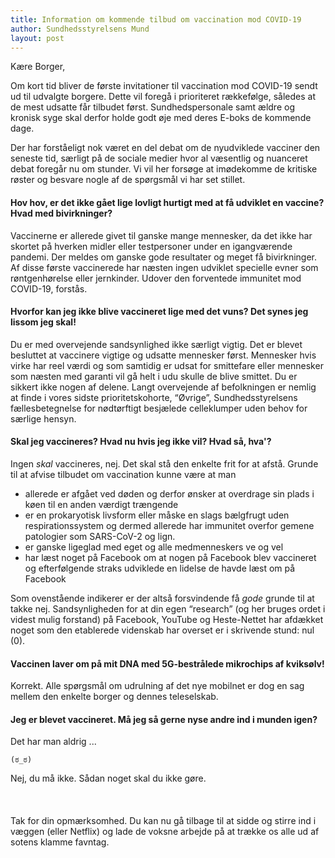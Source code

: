 ```yaml
---
title: Information om kommende tilbud om vaccination mod COVID-19
author: Sundhedsstyrelsens Mund
layout: post
---
```

Kære Borger,

Om kort tid bliver de første invitationer til vaccination mod COVID-19 sendt ud til udvalgte borgere. Dette vil foregå i prioriteret rækkefølge, således at de mest udsatte får tilbudet først. Sundhedspersonale samt ældre og kronisk syge skal derfor holde godt øje med deres E-boks de kommende dage.

Der har forståeligt nok været en del debat om de nyudviklede vacciner den seneste tid, særligt på de sociale medier hvor al væsentlig og nuanceret debat foregår nu om stunder. Vi vil her forsøge at imødekomme de kritiske røster og besvare nogle af de spørgsmål vi har set stillet.

#### Hov hov, er det ikke gået lige lovligt hurtigt med at få udviklet en vaccine? Hvad med bivirkninger?

Vaccinerne er allerede givet til ganske mange mennesker, da det ikke har skortet på hverken midler eller testpersoner under en igangværende pandemi. Der meldes om ganske gode resultater og meget få bivirkninger. Af disse første vaccinerede har næsten ingen udviklet specielle evner som røntgenhørelse eller jernkinder. Udover den forventede immunitet mod COVID-19, forstås.

#### Hvorfor kan jeg ikke blive vaccineret lige med det vuns? Det synes jeg lissom jeg skal!

Du er med overvejende sandsynlighed ikke særligt vigtig. Det er blevet besluttet at vaccinere vigtige og udsatte mennesker først. Mennesker hvis virke har reel værdi og som samtidig er udsat for smittefare eller mennesker som næsten med garanti vil gå helt i udu skulle de blive smittet. Du er sikkert ikke nogen af delene. Langt overvejende af befolkningen er nemlig at finde i vores sidste prioritetskohorte, “Øvrige”, Sundhedsstyrelsens fællesbetegnelse for nødtørftigt besjælede celleklumper uden behov for særlige hensyn.

#### Skal jeg vaccineres? Hvad nu hvis jeg ikke vil? Hvad så, hva'?

Ingen _skal_ vaccineres, nej. Det skal stå den enkelte frit for at afstå. Grunde til at afvise tilbudet om vaccination kunne være at man
* allerede er afgået ved døden og derfor ønsker at overdrage sin plads i køen til en anden værdigt trængende
* er en prokaryotisk livsform eller måske en slags bælgfrugt uden respirationssystem og dermed allerede har immunitet overfor gemene patologier som SARS-CoV-2 og lign.
* er ganske ligeglad med eget og alle medmenneskers ve og vel
* har læst noget på Facebook om at nogen på Facebook blev vaccineret og efterfølgende straks udviklede en lidelse de havde læst om på Facebook

Som ovenstående indikerer er der altså forsvindende få _gode_ grunde til at takke nej. Sandsynligheden for at din egen “research” (og her bruges ordet i videst mulig forstand) på Facebook, YouTube og Heste-Nettet har afdækket noget som den etablerede videnskab har overset er i skrivende stund: nul (0).

#### Vaccinen laver om på mit DNA med 5G-bestrålede mikrochips af kviksølv!

Korrekt. Alle spørgsmål om udrulning af det nye mobilnet er dog en sag mellem den enkelte borger og dennes teleselskab.

#### Jeg er blevet vaccineret. Må jeg så gerne nyse andre ind i munden igen?

Det har man aldrig ...

`(ಠ_ಠ)`

Nej, du må ikke. Sådan noget skal du ikke gøre.
\
\
\
\
Tak for din opmærksomhed. Du kan nu gå tilbage til at sidde og stirre ind i væggen (eller Netflix) og lade de voksne arbejde på at trække os alle ud af sotens klamme favntag.